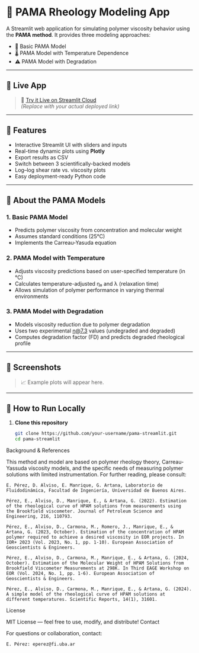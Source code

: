 # 🧪 PAMA Rheology Modeling App

A Streamlit web application for simulating polymer viscosity behavior using the **PAMA method**. It provides three modeling approaches:
- 📘 Basic PAMA Model
- 🌡️ PAMA Model with Temperature Dependence
- ⚠️ PAMA Model with Degradation

---

## 🔗 Live App

> 🚀 [Try it Live on Streamlit Cloud](https://your-app-url.streamlit.app)  
*(Replace with your actual deployed link)*

---

## 📌 Features

- Interactive Streamlit UI with sliders and inputs
- Real-time dynamic plots using **Plotly**
- Export results as CSV
- Switch between 3 scientifically-backed models
- Log–log shear rate vs. viscosity plots
- Easy deployment-ready Python code

---

## 🧠 About the PAMA Models

### 1. Basic PAMA Model
- Predicts polymer viscosity from concentration and molecular weight
- Assumes standard conditions (25°C)
- Implements the Carreau-Yasuda equation

### 2. PAMA Model with Temperature
- Adjusts viscosity predictions based on user-specified temperature (in °C)
- Calculates temperature-adjusted η₀ and λ (relaxation time)
- Allows simulation of polymer performance in varying thermal environments

### 3. PAMA Model with Degradation
- Models viscosity reduction due to polymer degradation
- Uses two experimental η@7.3 values (undegraded and degraded)
- Computes degradation factor (FD) and predicts degraded rheological profile

---

## 📸 Screenshots

> 📈 Example plots will appear here.

---

## 🔧 How to Run Locally

1. **Clone this repository**
   ```bash
   git clone https://github.com/your-username/pama-streamlit.git
   cd pama-streamlit


Background & References

This method and model are based on polymer rheology theory, Carreau-Yassuda viscosity models, and the specific needs of measuring polymer solutions with limited instrumentation. For further reading, please consult:

    E. Pérez, D. Alviso, E. Manrique, G. Artana, Laboratorio de Fluidodinámica, Facultad de Ingeniería, Universidad de Buenos Aires.

    Pérez, E., Alviso, D., Manrique, E., & Artana, G. (2022). Estimation of the rheological curve of HPAM solutions from measurements using        the Brookfield viscometer. Journal of Petroleum Science and Engineering, 216, 110793.
    
    Pérez, E., Alviso, D., Carmona, M., Romero, J., Manrique, E., & Artana, G. (2023, October). Estimation of the concentration of HPAM            polymer required to achieve a desired viscosity in EOR projects. In IOR+ 2023 (Vol. 2023, No. 1, pp. 1-10). European Association of Geoscientists & Engineers.

    Pérez, E., Alviso, D., Carmona, M., Manrique, E., & Artana, G. (2024, October). Estimation of the Molecular Weight of HPAM Solutions from      Brookfield Viscometer Measurements at 298K. In Third EAGE Workshop on EOR (Vol. 2024, No. 1, pp. 1-6). European Association of                 Geoscientists & Engineers.

    Pérez, E., Alviso, D., Carmona, M., Manrique, E., & Artana, G. (2024). A simple model of the rheological curve of HPAM solutions at            different temperatures. Scientific Reports, 14(1), 31601.

    

License

MIT License — feel free to use, modify, and distribute!
Contact

For questions or collaboration, contact:

    E. Pérez: eperez@fi.uba.ar
